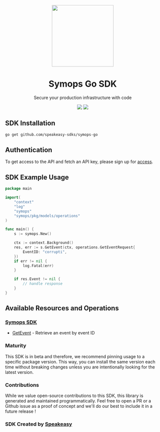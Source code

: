 <div align="center">
   <img src="https://user-images.githubusercontent.com/68016351/231297937-c9e20343-f037-4c65-96ac-06fb877fe121.png" width="200">
   <h1>Symops Go SDK</h1>
   <p>Secure your production infrastructure with code</p>
   <a href="https://github.com/speakeasy-sdks/symops-go/actions"><img src="https://img.shields.io/github/actions/workflow/status/speakeasy-sdks/symops-go/speakeasy_sdk_generation.yml?style=for-the-badge" /></a>
   <a href="https://docs.symops.com/reference"><img src="https://img.shields.io/static/v1?label=Docs&message=API Ref&color=000&style=for-the-badge" /></a>
</div>

<!-- Start SDK Installation -->
## SDK Installation

```bash
go get github.com/speakeasy-sdks/symops-go
```
<!-- End SDK Installation -->

## Authentication

To get access to the API and fetch an API key, please sign up for [access](https://docs.symops.com/docs). 

## SDK Example Usage
<!-- Start SDK Example Usage -->
```go
package main

import(
	"context"
	"log"
	"symops"
	"symops/pkg/models/operations"
)

func main() {
    s := symops.New()

    ctx := context.Background()
    res, err := s.GetEvent(ctx, operations.GetEventRequest{
        EventID: "corrupti",
    })
    if err != nil {
        log.Fatal(err)
    }

    if res.Event != nil {
        // handle response
    }
}
```
<!-- End SDK Example Usage -->

<!-- Start SDK Available Operations -->
## Available Resources and Operations

### [Symops SDK](docs/sdks/symops/README.md)

* [GetEvent](docs/sdks/symops/README.md#getevent) - Retrieve an event by event ID
<!-- End SDK Available Operations -->

### Maturity

This SDK is in beta and therefore, we recommend pinning usage to a specific package version.
This way, you can install the same version each time without breaking changes unless you are intentionally
looking for the latest version.

### Contributions

While we value open-source contributions to this SDK, this library is generated and maintained programmatically.
Feel free to open a PR or a Github issue as a proof of concept and we'll do our best to include it in a future release !

### SDK Created by [Speakeasy](https://docs.speakeasyapi.dev/docs/using-speakeasy/client-sdks)
